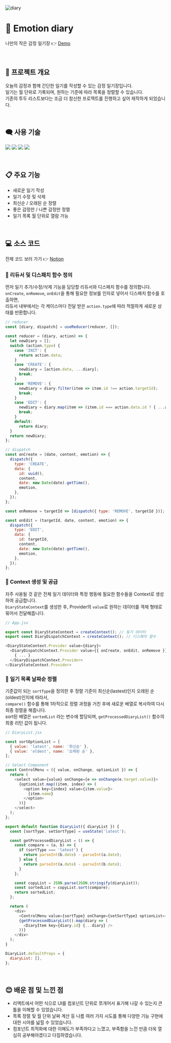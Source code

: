 ![diary](https://user-images.githubusercontent.com/110226567/215329946-b0b7878b-a051-4f99-bbc1-86f792702fad.png)

# 📔 Emotion diary

나만의 작은 감정 일기장 👉 [Demo](https://emotion-diary-jone.web.app/)

<br />

## 📢 프로젝트 개요

오늘의 감정과 함께 간단한 일기를 작성할 수 있는 감정 일기장입니다.<br />
일기는 월 단위로 기록되며, 원하는 기준에 따라 목록을 정렬할 수 있습니다.<br />
기존의 투두 리스트보다는 조금 더 참신한 프로젝트를 진행하고 싶어 제작하게 되었습니다.

<br />

## 🗨️ 사용 기술

<p>
  <img src="https://img.shields.io/badge/React-61DAFB?style=flat-square&logo=React&logoColor=black"/>
  <img src="https://img.shields.io/badge/React Router-CA4245?style=flat-square&logo=React-Router&logoColor=white"/>
  <img src="https://img.shields.io/badge/PostCSS-DD3A0A?style=flat-square&logo=PostCSS&logoColor=white"/>
  <img src="https://img.shields.io/badge/Firebase-FFCA28?style=flat-square&logo=Firebase&logoColor=white"/>
</p>

<br />

## 📋 주요 기능

- 새로운 일기 작성
- 일기 수정 및 삭제
- 최신순 / 오래된 순 정렬
- 좋은 감정만 / 나쁜 감정만 정렬
- 일기 목록 월 단위로 열람 가능

<br />

## 💻 소스 코드

전체 코드 보러 가기 👉 [Notion](https://imjone.notion.site/Emotion-diary-8a01a0f8e2fd43e2b84576eb631f6fb2)

### 📍 리듀서 및 디스패치 함수 정의

먼저 일기 추가/수정/삭제 기능을 담당할 리듀서와 디스패치 함수를 정의합니다.<br />
`onCreate`, `onRemove`, `onEdit`을 통해 필요한 정보를 인자로 넣어서 디스패치 함수를 호출하면,<br />
리듀서 내부에서는 각 케이스마다 전달 받은 `action.type`에 따라 적절하게 새로운 상태를 반환합니다.

```javascript
// reducer
const [diary, dispatch] = useReducer(reducer, []);

const reducer = (diary, action) => {
  let newDiary = [];
  switch (action.type) {
    case 'INIT': {
      return action.data;
    }
    case 'CREATE': {
      newDiary = [action.data, ...diary];
      break;
    }
    case 'REMOVE': {
      newDiary = diary.filter(item => item.id !== action.targetId);
      break;
    }
    case 'EDIT': {
      newDiary = diary.map(item => (item.id === action.data.id ? { ...action.data } : item));
      break;
    }
    default:
      return diary;
  }
  return newDiary;
};
```

```javascript
// dispatch
const onCreate = (date, content, emotion) => {
  dispatch({
    type: 'CREATE',
    data: {
      id: uuid(),
      content,
      date: new Date(date).getTime(),
      emotion,
    },
  });
};

const onRemove = targetId => [dispatch({ type: 'REMOVE', targetId })];

const onEdit = (targetId, date, content, emotion) => {
  dispatch({
    type: 'EDIT',
    data: {
      id: targetId,
      content,
      date: new Date(date).getTime(),
      emotion,
    },
  });
};
```

### 📍 Context 생성 및 공급

자주 사용될 것 같은 전체 일기 데이터와 특정 행동에 필요한 함수들을 Context로 생성하여 공급합니다.<br />
`DiaryStateContext`를 생성한 후, Provider의 `value`로 원하는 데이터를 객체 형태로 묶어서 전달해줍니다.

```javascript
// App.jsx

export const DiaryStateContext = createContext(); // 일기 데이터
export const DiaryDispatchContext = createContext(); // 디스패치 함수

<DiaryStateContext.Provider value={diary}>
  <DiaryDispatchContext.Provider value={{ onCreate, onEdit, onRemove }}>
    { ... }
  </DiaryDispatchContext.Provider>
</DiaryStateContext.Provider>
```

### 📍 일기 목록 날짜순 정렬

기준값이 되는 `sortType`을 정의한 후 정렬 기준이 최신순(lastest)인지 오래된 순(oldest)인지에 따라서,<br />
`compare()` 함수를 통해 1차적으로 정렬 과정을 거친 후에 새로운 배열로 복사하여 다시 최종 정렬을 해줍니다.<br />
sort된 배열은 `sortedList` 라는 변수에 할당되며, `getProcessedDiaryList()` 함수의 최종 리턴 값이 됩니다.<br />

```javascript
// DiaryList.jsx

const sortOptionList = [
  { value: 'latest', name: '최신순' },
  { value: 'oldest', name: '오래된 순' },
];

// Select Component
const ControlMenu = ({ value, onChange, optionList }) => {
  return (
    <select value={value} onChange={e => onChange(e.target.value)}>
      {optionList.map((item, index) => (
        <option key={index} value={item.value}>
          {item.name}
        </option>
      ))}
    </select>
  );
};

export default function DiaryList({ diaryList }) {
  const [sortType, setSortType] = useState('latest');

  const getProcessedDiaryList = () => {
    const compare = (a, b) => {
      if (sortType === 'latest') {
        return parseInt(b.date) - parseInt(a.date);
      } else {
        return parseInt(a.date) - parseInt(b.date);
      }
    };

    const copyList = JSON.parse(JSON.stringify(diaryList));
    const sortedList = copyList.sort(compare);
    return sortedList;
  };

  return (
    <div>
      <ControlMenu value={sortType} onChange={setSortType} optionList={sortOptionList} />
      {getProcessedDiaryList().map(diary => (
        <DiaryItem key={diary.id} {...diary} />
      ))}
    </div>
  );
}

DiaryList.defaultProps = {
  diaryList: [],
};
```

<br />

## 😊 배운 점 및 느낀 점

- 리액트에서 어떤 식으로 UI를 컴포넌트 단위로 쪼개어서 표기해 나갈 수 있는지 큰 틀을 이해할 수 있었습니다.
- 목록 정렬 및 월 단위 날짜 계산 등 나름 여러 가지 시도를 통해 다양한 기능 구현에 대한 시야를 넓힐 수 있었습니다.
- 컴포넌트 최적화에 대한 이해도가 부족하다고 느꼈고, 부족함을 느낀 만큼 더욱 열심히 공부해야겠다고 다짐하였습니다.
